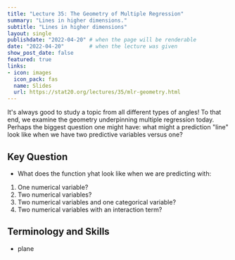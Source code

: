 ```yaml
---
title: "Lecture 35: The Geometry of Multiple Regression"
summary: "Lines in higher dimensions."
subtitle: "Lines in higher dimensions"
layout: single
publishdate: "2022-04-20" # when the page will be renderable
date: "2022-04-20"        # when the lecture was given
show_post_date: false
featured: true
links:
- icon: images
  icon_pack: fas
  name: Slides
  url: https://stat20.org/lectures/35/mlr-geometry.html
---
```


It's always good to study a topic from all different types of angles! To that end, we examine the geometry underpinning multiple regression today. Perhaps the biggest question one might have: what might a prediction "line" look like when we have two predictive variables versus one?

## Key Question

- What does the function yhat look like when we are predicting with:
1. One numerical variable?
2. Two numerical variables?
3. Two numerical variables and one categorical variable?
4. Two numerical variables with an interaction term?

## Terminology and Skills

- plane